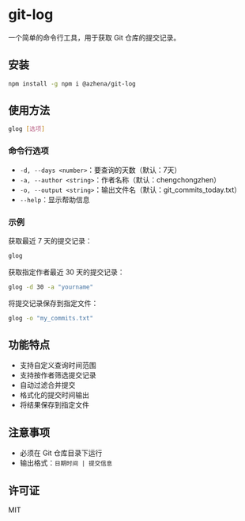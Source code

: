 
# git-log

一个简单的命令行工具，用于获取 Git 仓库的提交记录。

## 安装

```bash
npm install -g npm i @azhena/git-log
```

## 使用方法

```bash
glog [选项]
```

### 命令行选项

- `-d, --days <number>`：要查询的天数（默认：7天）
- `-a, --author <string>`：作者名称（默认：chengchongzhen）
- `-o, --output <string>`：输出文件名（默认：git_commits_today.txt）
- `--help`：显示帮助信息

### 示例

获取最近 7 天的提交记录：
```bash
glog
```

获取指定作者最近 30 天的提交记录：
```bash
glog -d 30 -a "yourname"
```

将提交记录保存到指定文件：
```bash
glog -o "my_commits.txt"
```

## 功能特点

- 支持自定义查询时间范围
- 支持按作者筛选提交记录
- 自动过滤合并提交
- 格式化的提交时间输出
- 将结果保存到指定文件

## 注意事项

- 必须在 Git 仓库目录下运行
- 输出格式：`日期时间 | 提交信息`

## 许可证

MIT
